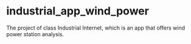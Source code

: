 # industrial_app_wind_power
The project of class Industrial Internet, which is an app that offers wind power station analysis.
